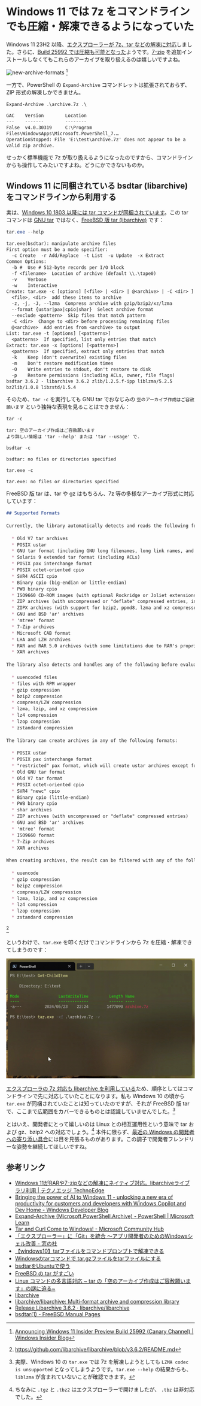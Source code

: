 # Windows 11 では 7z をコマンドラインでも圧縮・解凍できるようになっていた

Windows 11 23H2 以降、[エクスプローラーが 7z、tar などの解凍に対応](https://blogs.windows.com/windowsdeveloper/2023/05/23/bringing-the-power-of-ai-to-windows-11-unlocking-a-new-era-of-productivity-for-customers-and-developers-with-windows-copilot-and-dev-home/)しました。さらに、[Build 25992 では圧縮も可能となった](https://blogs.windows.com/windows-insider/2023/11/08/announcing-windows-11-insider-preview-build-25992-canary-channel/)ようです。[7-zip](https://7-zip.opensource.jp/) を追加インストールしなくてもこれらのアーカイブを取り扱えるのは嬉しいですよね。

![new-archive-formats](https://blogs.windows.com/wp-content/uploads/prod/sites/44/2023/11/new-archive-formats.png) [^1]

[^1]: [Announcing Windows 11 Insider Preview Build 25992 (Canary Channel) | Windows Insider Blog](https://blogs.windows.com/windows-insider/2023/11/08/announcing-windows-11-insider-preview-build-25992-canary-channel/)

一方で、PowerShell の `Expand-Archive` コマンドレットは拡張されておらず、ZIP 形式の解凍しかできません。

```powershell
Expand-Archive .\archive.7z .\
```

```log
GAC    Version        Location
---    -------        --------
False  v4.0.30319     C:\Program Files\WindowsApps\Microsoft.PowerShell_7.…
OperationStopped: File 'E:\test\archive.7z' does not appear to be a valid zip archive.
```

せっかく標準機能で 7z が取り扱えるようになったのですから、コマンドラインからも操作してみたいですよね。どうにかできないものか。

## Windows 11 に同梱されている bsdtar (libarchive) をコマンドラインから利用する

実は、[Windows 10 1803 以降には tar コマンドが同梱されています](https://techcommunity.microsoft.com/t5/containers/tar-and-curl-come-to-windows/ba-p/382409)。この tar コマンドは [GNU tar](https://www.gnu.org/software/tar/) ではなく、[FreeBSD 版 tar (libarchive)](https://www.libarchive.org/) です：

```powershell
tar.exe --help
```

```log
tar.exe(bsdtar): manipulate archive files
First option must be a mode specifier:
  -c Create  -r Add/Replace  -t List  -u Update  -x Extract
Common Options:
  -b #  Use # 512-byte records per I/O block
  -f <filename>  Location of archive (default \\.\tape0)
  -v    Verbose
  -w    Interactive
Create: tar.exe -c [options] [<file> | <dir> | @<archive> | -C <dir> ]
  <file>, <dir>  add these items to archive
  -z, -j, -J, --lzma  Compress archive with gzip/bzip2/xz/lzma
  --format {ustar|pax|cpio|shar}  Select archive format
  --exclude <pattern>  Skip files that match pattern
  -C <dir>  Change to <dir> before processing remaining files
  @<archive>  Add entries from <archive> to output
List: tar.exe -t [options] [<patterns>]
  <patterns>  If specified, list only entries that match
Extract: tar.exe -x [options] [<patterns>]
  <patterns>  If specified, extract only entries that match
  -k    Keep (don't overwrite) existing files
  -m    Don't restore modification times
  -O    Write entries to stdout, don't restore to disk
  -p    Restore permissions (including ACLs, owner, file flags)
bsdtar 3.6.2 - libarchive 3.6.2 zlib/1.2.5.f-ipp liblzma/5.2.5 bz2lib/1.0.8 libzstd/1.5.4
```

そのため、`tar -c` を実行しても GNU tar でおなじみの `空のアーカイブ作成はご容赦願います` という独特な表現を見ることはできません：

```bash:Ubuntu 上の GNU tar v1.34
tar -c
```

```log
tar: 空のアーカイブ作成はご容赦願います
より詳しい情報は 'tar --help' または 'tar --usage' で.
```

```bash:Ubuntu 上の FreeBSD 版 tar v3.6.0
bsdtar -c
```

```log
bsdtar: no files or directories specified
```

```powershell:Windows 11 に付属の FreeBSD 版 tar v3.6.2
tar.exe -c
```

```log
tar.exe: no files or directories specified
```

FreeBSD 版 tar は、tar や gz はもちろん、7z 等の多様なアーカイブ形式に対応しています：

```markdown
## Supported Formats

Currently, the library automatically detects and reads the following formats:

  * Old V7 tar archives
  * POSIX ustar
  * GNU tar format (including GNU long filenames, long link names, and sparse files)
  * Solaris 9 extended tar format (including ACLs)
  * POSIX pax interchange format
  * POSIX octet-oriented cpio
  * SVR4 ASCII cpio
  * Binary cpio (big-endian or little-endian)
  * PWB binary cpio
  * ISO9660 CD-ROM images (with optional Rockridge or Joliet extensions)
  * ZIP archives (with uncompressed or "deflate" compressed entries, including support for encrypted Zip archives)
  * ZIPX archives (with support for bzip2, ppmd8, lzma and xz compressed entries)
  * GNU and BSD 'ar' archives
  * 'mtree' format
  * 7-Zip archives
  * Microsoft CAB format
  * LHA and LZH archives
  * RAR and RAR 5.0 archives (with some limitations due to RAR's proprietary status)
  * XAR archives

The library also detects and handles any of the following before evaluating the archive:

  * uuencoded files
  * files with RPM wrapper
  * gzip compression
  * bzip2 compression
  * compress/LZW compression
  * lzma, lzip, and xz compression
  * lz4 compression
  * lzop compression
  * zstandard compression

The library can create archives in any of the following formats:

  * POSIX ustar
  * POSIX pax interchange format
  * "restricted" pax format, which will create ustar archives except for entries that require pax extensions (for long filenames, ACLs, etc).
  * Old GNU tar format
  * Old V7 tar format
  * POSIX octet-oriented cpio
  * SVR4 "newc" cpio
  * Binary cpio (little-endian)
  * PWB binary cpio
  * shar archives
  * ZIP archives (with uncompressed or "deflate" compressed entries)
  * GNU and BSD 'ar' archives
  * 'mtree' format
  * ISO9660 format
  * 7-Zip archives
  * XAR archives

When creating archives, the result can be filtered with any of the following:

  * uuencode
  * gzip compression
  * bzip2 compression
  * compress/LZW compression
  * lzma, lzip, and xz compression
  * lz4 compression
  * lzop compression
  * zstandard compression
```

[^2]

[^2]: <https://github.com/libarchive/libarchive/blob/v3.6.2/README.md>

というわけで、`tar.exe` を叩くだけでコマンドラインから 7z を圧縮・解凍できてしまうのです：

![libarchive](./img/libarchive.gif)

[エクスプローラの 7z 対応も libarchive を利用している](https://blogs.windows.com/windowsdeveloper/2023/05/23/bringing-the-power-of-ai-to-windows-11-unlocking-a-new-era-of-productivity-for-customers-and-developers-with-windows-copilot-and-dev-home/)ため、順序としてはコマンドラインで先に対応していたことになります。私も Windows 10 の頃から `tar.exe` が同梱されていたことは知っていたのですが、それが FreeBSD 版 tar で、ここまで広範囲をカバーできるものとは認識していませんでした。[^3]

[^3]: 実際、Windows 10 の `tar.exe` では 7z を解凍しようとしても `LZMA codec is unsupported` となってしまうようです。`tar.exe --help` の結果からも、`liblzma` が含まれていないことが確認できます。

とはいえ、開発者にとって嬉しいのは Linux との相互運用性という意味で tar および gz、bzip2 への対応でしょう。[^4] 本件に限らず、[最近の Windows の開発者への寄り添い具合](https://forest.watch.impress.co.jp/docs/news/1593848.html)には目を見張るものがあります。この調子で開発者フレンドリーな姿勢を継続してほしいですね。

[^4]: ちなみに `.tgz` と `.tbz2` はエクスプローラーで開けましたが、 `.tbz` は非対応でした。

## 参考リンク

* [Windows 11がRARや7-zipなどの解凍にネイティブ対応。libarchiveライブラリ利用 | テクノエッジ TechnoEdge](https://www.techno-edge.net/article/2023/05/25/1337.html)
* [Bringing the power of AI to Windows 11 - unlocking a new era of productivity for customers and developers with Windows Copilot and Dev Home - Windows Developer Blog](https://blogs.windows.com/windowsdeveloper/2023/05/23/bringing-the-power-of-ai-to-windows-11-unlocking-a-new-era-of-productivity-for-customers-and-developers-with-windows-copilot-and-dev-home/)
* [Expand-Archive (Microsoft.PowerShell.Archive) - PowerShell | Microsoft Learn](https://learn.microsoft.com/ja-jp/powershell/module/microsoft.powershell.archive/expand-archive?view=powershell-7.4)
* [Tar and Curl Come to Windows! - Microsoft Community Hub](https://techcommunity.microsoft.com/t5/containers/tar-and-curl-come-to-windows/ba-p/382409)
* [「エクスプローラー」に「Git」を統合 ～アプリ開発者のためのWindowsシェル改善 - 窓の杜](https://forest.watch.impress.co.jp/docs/news/1593848.html)
* [【windows10】tarファイルをコマンドプロンプトで解凍できる](https://qiita.com/rodeeeen/items/ebf2d328b88d1fc7381a)
* [Windowsのtarコマンドで tar.gzファイルをtarファイルにする](https://qiita.com/n_sato/items/5bee756165dbcc1a84c5)
* [bsdtarをUbuntuで使う](https://zenn.dev/yoichi/articles/freebsd-tar-on-ubuntu-linux)
* [FreeBSD の tar がすごい](https://qiita.com/s_mitu/items/b61b227d55e1d8bf9fc5)
* [Linux コマンドの多言語対応 ~ tar の「空のアーカイブ作成はご容赦願います」の謎に迫る~](https://www.kimullaa.com/posts/202001251000/)
* [libarchive](https://libarchive.org/)
* [libarchive/libarchive: Multi-format archive and compression library](https://github.com/libarchive/libarchive)
* [Release Libarchive 3.6.2 · libarchive/libarchive](https://github.com/libarchive/libarchive/releases/tag/v3.6.2)
* [bsdtar(1) - FreeBSD Manual Pages](https://man.freebsd.org/cgi/man.cgi?query=bsdtar&sektion=1&format=html)
